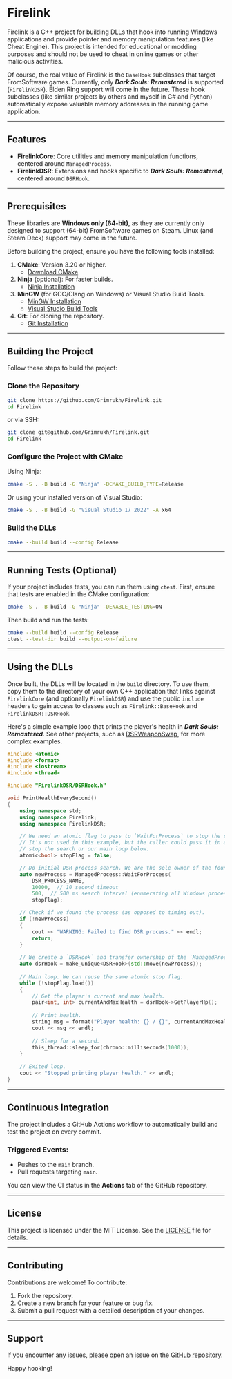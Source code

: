 # Firelink

Firelink is a C++ project for building DLLs that hook into running Windows applications and provide pointer and memory
manipulation features (like Cheat Engine). This project is intended for educational or modding purposes and should not 
be used to cheat in online games or other malicious activities.

Of course, the real value of Firelink is the `BaseHook` subclasses that target FromSoftware games. Currently, only
***Dark Souls: Remastered*** is supported (`FirelinkDSR`). Elden Ring support will come in the future. These hook subclasses
(like similar projects by others and myself in C# and Python) automatically expose valuable memory addresses in the
running game application.

---

## Features
- **FirelinkCore**: Core utilities and memory manipulation functions, centered around `ManagedProcess`.
- **FirelinkDSR**: Extensions and hooks specific to ***Dark Souls: Remastered***, centered around `DSRHook`.

---

## Prerequisites

These libraries are **Windows only (64-bit)**, as they are currently only designed to support (64-bit) FromSoftware
games on Steam. Linux (and Steam Deck) support may come in the future.

Before building the project, ensure you have the following tools installed:

1. **CMake**: Version 3.20 or higher.
    - [Download CMake](https://cmake.org/download/)
2. **Ninja** (optional): For faster builds.
    - [Ninja Installation](https://ninja-build.org/)
3. **MinGW** (for GCC/Clang on Windows) or Visual Studio Build Tools.
    - [MinGW Installation](http://mingw-w64.org/)
    - [Visual Studio Build Tools](https://visualstudio.microsoft.com/visual-cpp-build-tools/)
4. **Git**: For cloning the repository.
    - [Git Installation](https://git-scm.com/)

---

## Building the Project

Follow these steps to build the project:

### Clone the Repository
```bash
git clone https://github.com/Grimrukh/Firelink.git
cd Firelink
```
or via SSH:
```bash
git clone git@github.com/Grimrukh/Firelink.git
cd Firelink
```

### Configure the Project with CMake

Using Ninja:
```bash
cmake -S . -B build -G "Ninja" -DCMAKE_BUILD_TYPE=Release
```

Or using your installed version of Visual Studio:
```bash
cmake -S . -B build -G "Visual Studio 17 2022" -A x64
```

### Build the DLLs

```bash
cmake --build build --config Release
```

---

## Running Tests (Optional)

If your project includes tests, you can run them using `ctest`. First, ensure that tests are enabled in the CMake configuration:

```bash
cmake -S . -B build -G "Ninja" -DENABLE_TESTING=ON
```

Then build and run the tests:
```bash
cmake --build build --config Release
ctest --test-dir build --output-on-failure
```

---

## Using the DLLs

Once built, the DLLs will be located in the `build` directory. To use them, copy them to the directory of your own C++
application that links against `FirelinkCore` (and optionally `FirelinkDSR`) and use the public `include` headers to
gain access to classes such as `Firelink::BaseHook` and `FirelinkDSR::DSRHook`.

Here's a simple example loop that prints the player's health in ***Dark Souls: Remastered***. See other projects, such
as [DSRWeaponSwap](https://github.com/Grimrukh/DSRWeaponSwap), for more complex examples.

```cpp
#include <atomic>
#include <format>
#include <iostream>
#include <thread>

#include "FirelinkDSR/DSRHook.h"

void PrintHealthEverySecond()
{
    using namespace std;
    using namespace Firelink;
    using namespace FirelinkDSR;

    // We need an atomic flag to pass to `WaitForProcess` to stop the search if needed.
    // It's not used in this example, but the caller could pass it in and set it to `true` in another thread to
    // stop the search or our main loop below.
    atomic<bool> stopFlag = false;

    // Do initial DSR process search. We are the sole owner of the found `ManagedProcess`.
    auto newProcess = ManagedProcess::WaitForProcess(
        DSR_PROCESS_NAME,
        10000,  // 10 second timeout
        500,  // 500 ms search interval (enumerating all Windows processes is expensive)
        stopFlag); 

    // Check if we found the process (as opposed to timing out).
    if (!newProcess)
    {
        cout << "WARNING: Failed to find DSR process." << endl;
        return;
    }
    
    // We create a `DSRHook` and transfer ownership of the `ManagedProcess` to it.
    auto dsrHook = make_unique<DSRHook>(std::move(newProcess));
    
    // Main loop. We can reuse the same atomic stop flag.
    while (!stopFlag.load())
    {
        // Get the player's current and max health.
        pair<int, int> currentAndMaxHealth = dsrHook->GetPlayerHp();
        
        // Print health.
        string msg = format("Player health: {} / {}", currentAndMaxHealth.first, currentAndMaxHealth.second);
        cout << msg << endl;
        
        // Sleep for a second.
        this_thread::sleep_for(chrono::milliseconds(1000));
    }
    
    // Exited loop.
    cout << "Stopped printing player health." << endl;
}
```

---

## Continuous Integration

The project includes a GitHub Actions workflow to automatically build and test the project on every commit.

### Triggered Events:
- Pushes to the `main` branch.
- Pull requests targeting `main`.

You can view the CI status in the **Actions** tab of the GitHub repository.

---

## License

This project is licensed under the MIT License. See the [LICENSE](LICENSE) file for details.

---

## Contributing

Contributions are welcome! To contribute:
1. Fork the repository.
2. Create a new branch for your feature or bug fix.
3. Submit a pull request with a detailed description of your changes.

---

## Support

If you encounter any issues, please open an issue on the [GitHub repository](https://github.com/Grimrukh/Firelink/issues).

Happy hooking!
